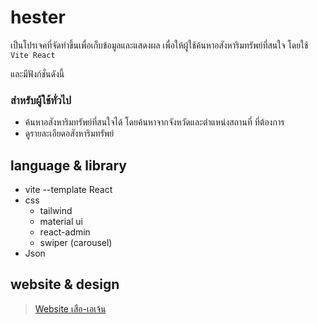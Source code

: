 # hester

เป็นโปรเจคที่จัดทำขึ้นเพื่อเก็บข้อมูลและแสดงผล เพื่อให้ผู้ใช้ค้นหาอสังหาริมทรัพย์ที่สนใจ โดยใช้ `Vite React`

และมีฟังก์ชั่นดังนี้

### สำหรับผู้ใช้ทั่วไป
* ค้นหาอสังหาริมทรัพย์ที่สนใจได้ โดยค้นหาจากจังหวัดและตำแหน่งสถานที่ ที่ต้องการ
* ดูรายละเอียดอสังหาริมทรัพย์


## language & library

* vite --template React
* css
  * tailwind
  * material ui
  * react-admin
  * swiper (carousel)
* Json


## website & design

> [Website เสือ-เอเจ้น](https://tiger-agent.netlify.app/)

